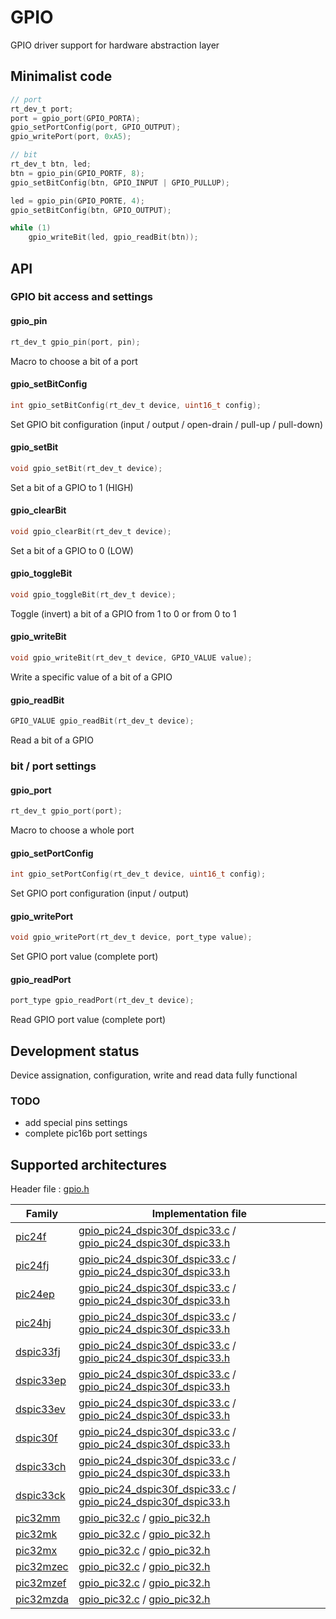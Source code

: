 # GPIO

GPIO driver support for hardware abstraction layer

## Minimalist code

```C
// port
rt_dev_t port;
port = gpio_port(GPIO_PORTA);
gpio_setPortConfig(port, GPIO_OUTPUT);
gpio_writePort(port, 0xA5);

// bit
rt_dev_t btn, led;
btn = gpio_pin(GPIO_PORTF, 8);
gpio_setBitConfig(btn, GPIO_INPUT | GPIO_PULLUP);

led = gpio_pin(GPIO_PORTE, 4);
gpio_setBitConfig(btn, GPIO_OUTPUT);

while (1)
    gpio_writeBit(led, gpio_readBit(btn));

```

## API

### GPIO bit access and settings

#### gpio_pin

```C
rt_dev_t gpio_pin(port, pin);
```

Macro to choose a bit of a port

#### gpio_setBitConfig

```C
int gpio_setBitConfig(rt_dev_t device, uint16_t config);
```

Set GPIO bit configuration (input / output / open-drain / pull-up / pull-down)

#### gpio_setBit

```C
void gpio_setBit(rt_dev_t device);
```

Set a bit of a GPIO to 1 (HIGH)

#### gpio_clearBit

```C
void gpio_clearBit(rt_dev_t device);
```

Set a bit of a GPIO to 0 (LOW)

#### gpio_toggleBit

```C
void gpio_toggleBit(rt_dev_t device);
```

Toggle (invert) a bit of a GPIO from 1 to 0 or from 0 to 1

#### gpio_writeBit

```C
void gpio_writeBit(rt_dev_t device, GPIO_VALUE value);
```

Write a specific value of a bit of a GPIO

#### gpio_readBit

```C
GPIO_VALUE gpio_readBit(rt_dev_t device);
```

Read a bit of a GPIO

### bit / port settings

#### gpio_port

```C
rt_dev_t gpio_port(port);
```

Macro to choose a whole port

#### gpio_setPortConfig

```C
int gpio_setPortConfig(rt_dev_t device, uint16_t config);
```

Set GPIO port configuration (input / output)

#### gpio_writePort

```C
void gpio_writePort(rt_dev_t device, port_type value);
```

Set GPIO port value (complete port)

#### gpio_readPort

```C
port_type gpio_readPort(rt_dev_t device);
```

Read GPIO port value (complete port)

## Development status

Device assignation, configuration, write and read data fully functional

### TODO

+ add special pins settings
+ complete pic16b port settings

## Supported architectures

Header file : [gpio.h](gpio.h)

|Family|Implementation file|
|------|-------------------|
|[pic24f](../../archi/pic24f/README.md)|[gpio_pic24_dspic30f_dspic33.c](gpio_pic24_dspic30f_dspic33.c) / [gpio_pic24_dspic30f_dspic33.h](gpio_pic24_dspic30f_dspic33.h)|
|[pic24fj](../../archi/pic24fj/README.md)|[gpio_pic24_dspic30f_dspic33.c](gpio_pic24_dspic30f_dspic33.c) / [gpio_pic24_dspic30f_dspic33.h](gpio_pic24_dspic30f_dspic33.h)|
|[pic24ep](../../archi/pic24ep/README.md)|[gpio_pic24_dspic30f_dspic33.c](gpio_pic24_dspic30f_dspic33.c) / [gpio_pic24_dspic30f_dspic33.h](gpio_pic24_dspic30f_dspic33.h)|
|[pic24hj](../../archi/pic24hj/README.md)|[gpio_pic24_dspic30f_dspic33.c](gpio_pic24_dspic30f_dspic33.c) / [gpio_pic24_dspic30f_dspic33.h](gpio_pic24_dspic30f_dspic33.h)|
|[dspic33fj](../../archi/dspic33fj/README.md)|[gpio_pic24_dspic30f_dspic33.c](gpio_pic24_dspic30f_dspic33.c) / [gpio_pic24_dspic30f_dspic33.h](gpio_pic24_dspic30f_dspic33.h)|
|[dspic33ep](../../archi/dspic33ep/README.md)|[gpio_pic24_dspic30f_dspic33.c](gpio_pic24_dspic30f_dspic33.c) / [gpio_pic24_dspic30f_dspic33.h](gpio_pic24_dspic30f_dspic33.h)|
|[dspic33ev](../../archi/dspic33ev/README.md)|[gpio_pic24_dspic30f_dspic33.c](gpio_pic24_dspic30f_dspic33.c) / [gpio_pic24_dspic30f_dspic33.h](gpio_pic24_dspic30f_dspic33.h)|
|[dspic30f](../../archi/dspic30f/README.md)|[gpio_pic24_dspic30f_dspic33.c](gpio_pic24_dspic30f_dspic33.c) / [gpio_pic24_dspic30f_dspic33.h](gpio_pic24_dspic30f_dspic33.h)|
|[dspic33ch](../../archi/dspic33ch/README.md)|[gpio_pic24_dspic30f_dspic33.c](gpio_pic24_dspic30f_dspic33.c) / [gpio_pic24_dspic30f_dspic33.h](gpio_pic24_dspic30f_dspic33.h)|
|[dspic33ck](../../archi/dspic33ck/README.md)|[gpio_pic24_dspic30f_dspic33.c](gpio_pic24_dspic30f_dspic33.c) / [gpio_pic24_dspic30f_dspic33.h](gpio_pic24_dspic30f_dspic33.h)|
|[pic32mm](../../archi/pic32mm/README.md)|[gpio_pic32.c](gpio_pic32.c) / [gpio_pic32.h](gpio_pic32.h)|
|[pic32mk](../../archi/pic32mk/README.md)|[gpio_pic32.c](gpio_pic32.c) / [gpio_pic32.h](gpio_pic32.h)|
|[pic32mx](../../archi/pic32mx/README.md)|[gpio_pic32.c](gpio_pic32.c) / [gpio_pic32.h](gpio_pic32.h)|
|[pic32mzec](../../archi/pic32mzec/README.md)|[gpio_pic32.c](gpio_pic32.c) / [gpio_pic32.h](gpio_pic32.h)|
|[pic32mzef](../../archi/pic32mzef/README.md)|[gpio_pic32.c](gpio_pic32.c) / [gpio_pic32.h](gpio_pic32.h)|
|[pic32mzda](../../archi/pic32mzda/README.md)|[gpio_pic32.c](gpio_pic32.c) / [gpio_pic32.h](gpio_pic32.h)|
